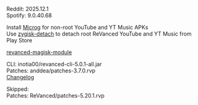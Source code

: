 Reddit: 2025.12.1  
Spotify: 9.0.40.68  

Install [Microg](https://github.com/ReVanced/GmsCore/releases) for non-root YouTube and YT Music APKs  
Use [zygisk-detach](https://github.com/j-hc/zygisk-detach) to detach root ReVanced YouTube and YT Music from Play Store  

[revanced-magisk-module](https://github.com/j-hc/revanced-magisk-module)
  
CLI: inotia00/revanced-cli-5.0.1-all.jar  
Patches: anddea/patches-3.7.0.rvp  
[Changelog](https://github.com/anddea/revanced-patches/releases/tag/v3.7.0)  

Skipped:  
Patches: ReVanced/patches-5.20.1.rvp    
